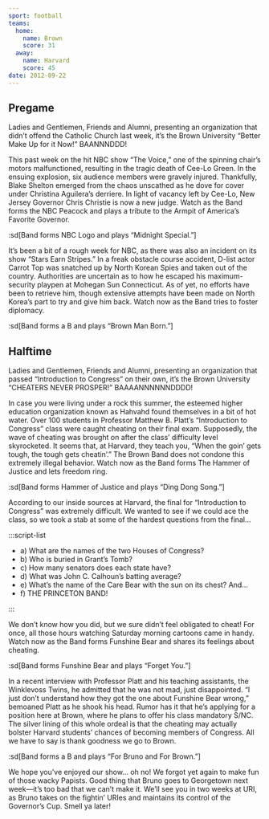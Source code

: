 ```yaml
---
sport: football
teams:
  home:
    name: Brown
    score: 31
  away:
    name: Harvard
    score: 45
date: 2012-09-22
---
```


## Pregame

Ladies and Gentlemen, Friends and Alumni, presenting an organization that didn’t offend the Catholic Church last week, it’s the Brown University “Better Make Up for it Now!” BAANNNDDD!

This past week on the hit NBC show “The Voice,” one of the spinning chair’s motors malfunctioned, resulting in the tragic death of Cee-Lo Green. In the ensuing explosion, six audience members were gravely injured. Thankfully, Blake Shelton emerged from the chaos unscathed as he dove for cover under Christina Aguilera’s derriere. In light of vacancy left by Cee-Lo, New Jersey Governor Chris Christie is now a new judge. Watch as the Band forms the NBC Peacock and plays a tribute to the Armpit of America’s Favorite Governor.

:sd[Band forms NBC Logo and plays “Midnight Special.”]

It’s been a bit of a rough week for NBC, as there was also an incident on its show “Stars Earn Stripes.” In a freak obstacle course accident, D-list actor Carrot Top was snatched up by North Korean Spies and taken out of the country. Authorities are uncertain as to how he escaped his maximum-security playpen at Mohegan Sun Connecticut. As of yet, no efforts have been to retrieve him, though extensive attempts have been made on North Korea’s part to try and give him back. Watch now as the Band tries to foster diplomacy.

:sd[Band forms a B and plays “Brown Man Born.”]

## Halftime

Ladies and Gentlemen, Friends and Alumni, presenting an organization that passed “Introduction to Congress” on their own, it’s the Brown University “CHEATERS NEVER PROSPER!” BAAAANNNNNNDDDD!

In case you were living under a rock this summer, the esteemed higher education organization known as Hahvahd found themselves in a bit of hot water. Over 100 students in Professor Matthew B. Platt’s “Introduction to Congress” class were caught cheating on their final exam. Supposedly, the wave of cheating was brought on after the class’ difficulty level skyrocketed. It seems that, at Harvard, they teach you, “When the goin’ gets tough, the tough gets cheatin’.” The Brown Band does not condone this extremely illegal behavior. Watch now as the Band forms The Hammer of Justice and lets freedom ring.

:sd[Band forms Hammer of Justice and plays “Ding Dong Song.”]

According to our inside sources at Harvard, the final for “Introduction to Congress” was extremely difficult. We wanted to see if we could ace the class, so we took a stab at some of the hardest questions from the final...

:::script-list

- a) What are the names of the two Houses of Congress?
- b) Who is buried in Grant’s Tomb?
- c) How many senators does each state have?
- d) What was John C. Calhoun’s batting average?
- e) What’s the name of the Care Bear with the sun on its chest? And...
- f) THE PRINCETON BAND!

:::

We don’t know how you did, but we sure didn’t feel obligated to cheat! For once, all those hours watching Saturday morning cartoons came in handy. Watch now as the Band forms Funshine Bear and shares its feelings about cheating.

:sd[Band forms Funshine Bear and plays “Forget You.”]

In a recent interview with Professor Platt and his teaching assistants, the Winklevoss Twins, he admitted that he was not mad, just disappointed. “I just don’t understand how they got the one about Funshine Bear wrong,” bemoaned Platt as he shook his head. Rumor has it that he’s applying for a position here at Brown, where he plans to offer his class mandatory S/NC. The silver lining of this whole ordeal is that the cheating may actually bolster Harvard students’ chances of becoming members of Congress. All we have to say is thank goodness we go to Brown.

:sd[Band forms a B and plays “For Bruno and For Brown.”]

We hope you’ve enjoyed our show... oh no! We forgot yet again to make fun of those wacky Papists. Good thing that Bruno goes to Georgetown next week—it’s too bad that we can’t make it. We’ll see you in two weeks at URI, as Bruno takes on the fightin’ URIes and maintains its control of the Governor’s Cup. Smell ya later!
